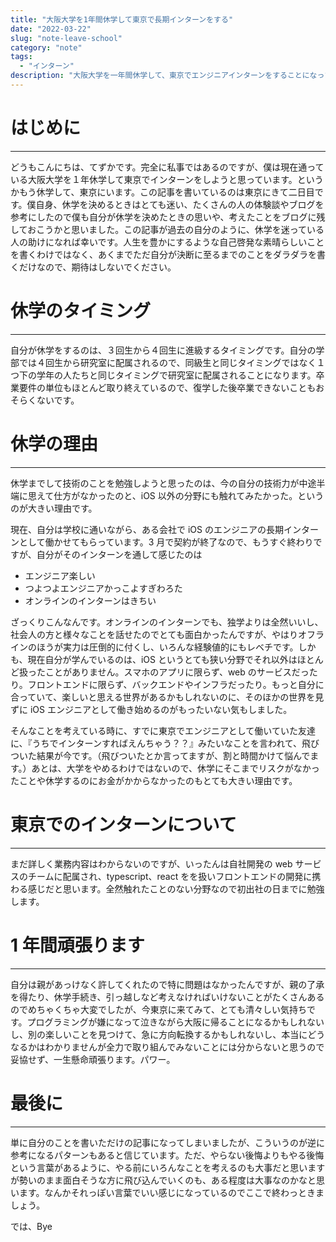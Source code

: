 ```yaml
---
title: "大阪大学を1年間休学して東京で長期インターンをする"
date: "2022-03-22"
slug: "note-leave-school"
category: "note"
tags:
  - "インターン"
description: "大阪大学を一年間休学して、東京でエンジニアインターンをすることになった経緯などを書きます。"
---
```


# はじめに

---

どうもこんにちは、てずかです。完全に私事ではあるのですが、僕は現在通っている大阪大学を１年休学して東京でインターンをしようと思っています。というかもう休学して、東京にいます。この記事を書いているのは東京にきて二日目です。僕自身、休学を決めるときはとても迷い、たくさんの人の体験談やブログを参考にしたので僕も自分が休学を決めたときの思いや、考えたことをブログに残しておこうかと思いました。この記事が過去の自分のように、休学を迷っている人の助けになれば幸いです。人生を豊かにするような自己啓発な素晴らしいことを書くわけではなく、あくまでただ自分が決断に至るまでのことをダラダラを書くだけなので、期待はしないでください。

# 休学のタイミング

---

自分が休学をするのは、３回生から４回生に進級するタイミングです。自分の学部では４回生から研究室に配属されるので、同級生と同じタイミングではなく１つ下の学年の人たちと同じタイミングで研究室に配属されることになります。卒業要件の単位もほとんど取り終えているので、復学した後卒業できないこともおそらくないです。

# 休学の理由

---

休学までして技術のことを勉強しようと思ったのは、今の自分の技術力が中途半端に思えて仕方がなかったのと、iOS 以外の分野にも触れてみたかった。というのが大きい理由です。

現在、自分は学校に通いながら、ある会社で iOS のエンジニアの長期インターンとして働かせてもらっています。3 月で契約が終了なので、もうすぐ終わりですが、自分がそのインターンを通して感じたのは

- エンジニア楽しい
- つよつよエンジニアかっこよすぎわろた
- オンラインのインターンはきちい

ざっくりこんなんです。オンラインのインターンでも、独学よりは全然いいし、社会人の方と様々なことを話せたのでとても面白かったんですが、やはりオフラインのほうが実力は圧倒的に付くし、いろんな経験値的にもレベチです。しかも、現在自分が学んでいるのは、iOS というとても狭い分野でそれ以外はほとんど扱ったことがありません。スマホのアプリに限らず、web のサービスだったり。フロントエンドに限らず、バックエンドやインフラだったり。もっと自分に合っていて、楽しいと思える世界があるかもしれないのに、そのほかの世界を見ずに iOS エンジニアとして働き始めるのがもったいない気もしました。

そんなことを考えている時に、すでに東京でエンジニアとして働いていた友達に、『うちでインターンすればえんちゃう？？』みたいなことを言われて、飛びついた結果が今です。（飛びついたとか言ってますが、割と時間かけて悩んでます。）あとは、大学をやめるわけではないので、休学にそこまでリスクがなかったことや休学するのにお金がかからなかったのもとても大きい理由です。

# 東京でのインターンについて

---

まだ詳しく業務内容はわからないのですが、いったんは自社開発の web サービスのチームに配属され、typescript、react をを扱いフロントエンドの開発に携わる感じだと思います。全然触れたことのない分野なので初出社の日までに勉強します。

# 1 年間頑張ります

---

自分は親があっけなく許してくれたので特に問題はなかったんですが、親の了承を得たり、休学手続き、引っ越しなど考えなければいけないことがたくさんあるのでめちゃくちゃ大変でしたが、今東京に来てみて、とても清々しい気持ちです。プログラミングが嫌になって泣きながら大阪に帰ることになるかもしれないし、別の楽しいことを見つけて、急に方向転換するかもしれないし、本当にどうなるかはわかりませんが全力で取り組んでみないことには分からないと思うので妥協せず、一生懸命頑張ります。パワー。

# 最後に

---

単に自分のことを書いただけの記事になってしまいましたが、こういうのが逆に参考になるパターンもあると信じています。ただ、やらない後悔よりもやる後悔という言葉があるように、やる前にいろんなことを考えるのも大事だと思いますが勢いのまま面白そうな方に飛び込んでいくのも、ある程度は大事なのかなと思います。なんかそれっぽい言葉でいい感じになっているのでここで終わっときましょう。

では、Bye
